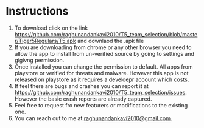 # Instructions 

1. To download click on the link https://github.com/raghunandankavi2010/T5_team_selection/blob/master/Tiger5Regulars/T5.apk and downlaod the .apk file
2. If you are downloading from chrome or any other browser you need to allow the app to install from un-verified source by going to settings and gigivng permission.
3. Once installed you can change the permission to default. All apps from playstore or verified for threats and malware. However this app is not released on playstore as it
requires a develoepr account which costs.
4. If feel there are bugs and crashes you can report it at https://github.com/raghunandankavi2010/T5_team_selection/issues. However the basic crash reports are already captured.
5. Feel free to request fro new featurers or modifications to the existing one.
6. You can reach out to me at raghunandankavi2010@gmail.com.
   
